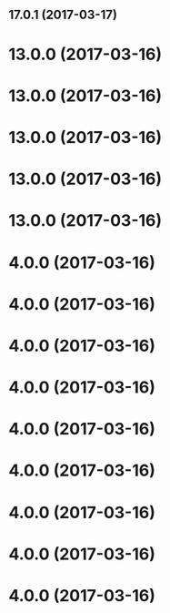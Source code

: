 <a name="17.0.1"></a>
## 17.0.1 (2017-03-17)



<a name="13.0.0"></a>
# 13.0.0 (2017-03-16)



<a name="13.0.0"></a>
# 13.0.0 (2017-03-16)



<a name="13.0.0"></a>
# 13.0.0 (2017-03-16)



<a name="13.0.0"></a>
# 13.0.0 (2017-03-16)



<a name="13.0.0"></a>
# 13.0.0 (2017-03-16)



<a name="4.0.0"></a>
# 4.0.0 (2017-03-16)



<a name="4.0.0"></a>
# 4.0.0 (2017-03-16)



<a name="4.0.0"></a>
# 4.0.0 (2017-03-16)



<a name="4.0.0"></a>
# 4.0.0 (2017-03-16)



<a name="4.0.0"></a>
# 4.0.0 (2017-03-16)



<a name="4.0.0"></a>
# 4.0.0 (2017-03-16)



<a name="4.0.0"></a>
# 4.0.0 (2017-03-16)



<a name="4.0.0"></a>
# 4.0.0 (2017-03-16)



<a name="4.0.0"></a>
# 4.0.0 (2017-03-16)



